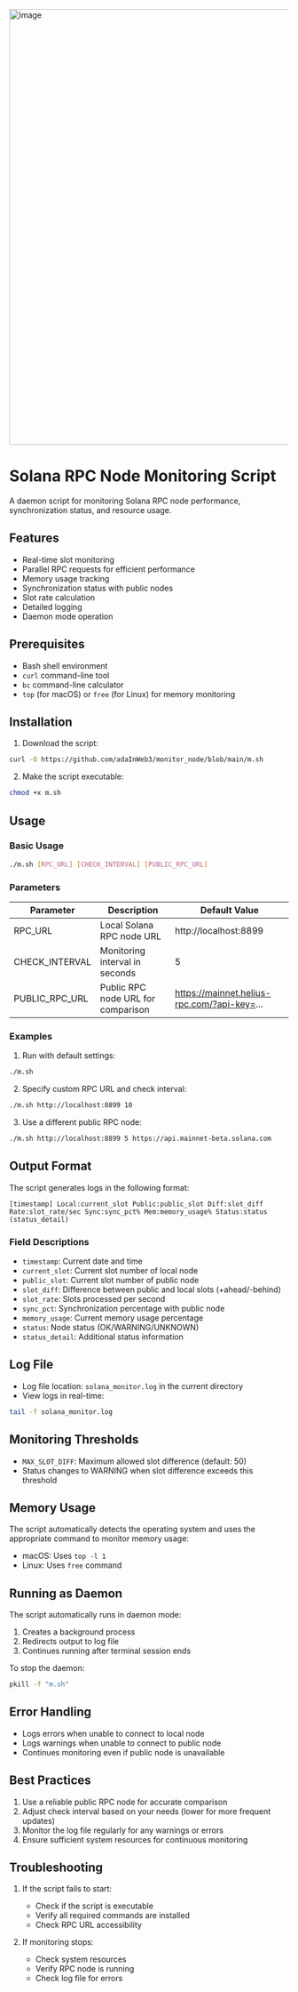 
<img width="784" alt="image" src="https://github.com/user-attachments/assets/3068415b-5443-4f1c-9f52-502925f05e66" />

# Solana RPC Node Monitoring Script

A daemon script for monitoring Solana RPC node performance, synchronization status, and resource usage.

## Features

- Real-time slot monitoring
- Parallel RPC requests for efficient performance
- Memory usage tracking
- Synchronization status with public nodes
- Slot rate calculation
- Detailed logging
- Daemon mode operation

## Prerequisites

- Bash shell environment
- `curl` command-line tool
- `bc` command-line calculator
- `top` (for macOS) or `free` (for Linux) for memory monitoring

## Installation

1. Download the script:
```bash
curl -O https://github.com/adaInWeb3/monitor_node/blob/main/m.sh
```

2. Make the script executable:
```bash
chmod +x m.sh
```

## Usage

### Basic Usage

```bash
./m.sh [RPC_URL] [CHECK_INTERVAL] [PUBLIC_RPC_URL]
```

### Parameters

| Parameter | Description | Default Value |
|-----------|-------------|---------------|
| RPC_URL | Local Solana RPC node URL | http://localhost:8899 |
| CHECK_INTERVAL | Monitoring interval in seconds | 5 |
| PUBLIC_RPC_URL | Public RPC node URL for comparison | https://mainnet.helius-rpc.com/?api-key=... |

### Examples

1. Run with default settings:
```bash
./m.sh
```

2. Specify custom RPC URL and check interval:
```bash
./m.sh http://localhost:8899 10
```

3. Use a different public RPC node:
```bash
./m.sh http://localhost:8899 5 https://api.mainnet-beta.solana.com
```

## Output Format

The script generates logs in the following format:
```
[timestamp] Local:current_slot Public:public_slot Diff:slot_diff Rate:slot_rate/sec Sync:sync_pct% Mem:memory_usage% Status:status (status_detail)
```

### Field Descriptions

- `timestamp`: Current date and time
- `current_slot`: Current slot number of local node
- `public_slot`: Current slot number of public node
- `slot_diff`: Difference between public and local slots (+ahead/-behind)
- `slot_rate`: Slots processed per second
- `sync_pct`: Synchronization percentage with public node
- `memory_usage`: Current memory usage percentage
- `status`: Node status (OK/WARNING/UNKNOWN)
- `status_detail`: Additional status information

## Log File

- Log file location: `solana_monitor.log` in the current directory
- View logs in real-time:
```bash
tail -f solana_monitor.log
```

## Monitoring Thresholds

- `MAX_SLOT_DIFF`: Maximum allowed slot difference (default: 50)
- Status changes to WARNING when slot difference exceeds this threshold

## Memory Usage

The script automatically detects the operating system and uses the appropriate command to monitor memory usage:
- macOS: Uses `top -l 1`
- Linux: Uses `free` command

## Running as Daemon

The script automatically runs in daemon mode:
1. Creates a background process
2. Redirects output to log file
3. Continues running after terminal session ends

To stop the daemon:
```bash
pkill -f "m.sh"
```

## Error Handling

- Logs errors when unable to connect to local node
- Logs warnings when unable to connect to public node
- Continues monitoring even if public node is unavailable

## Best Practices

1. Use a reliable public RPC node for accurate comparison
2. Adjust check interval based on your needs (lower for more frequent updates)
3. Monitor the log file regularly for any warnings or errors
4. Ensure sufficient system resources for continuous monitoring

## Troubleshooting

1. If the script fails to start:
   - Check if the script is executable
   - Verify all required commands are installed
   - Check RPC URL accessibility

2. If monitoring stops:
   - Check system resources
   - Verify RPC node is running
   - Check log file for errors
